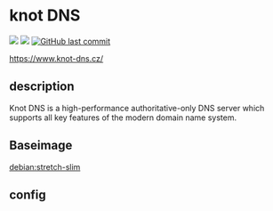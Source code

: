 # knot DNS

[![](https://images.microbadger.com/badges/image/kometchtech/knot.svg)](https://microbadger.com/images/kometchtech/knot "Get your own image badge on microbadger.com")
[![](https://images.microbadger.com/badges/version/kometchtech/knot.svg)](https://microbadger.com/images/kometchtech/knot "Get your own version badge on microbadger.com")
[![GitHub last commit](https://img.shields.io/github/last-commit/google/skia.svg)](https://github.com/kometchtech/docker-build/commits/master/knot-dns)

<https://www.knot-dns.cz/>

## description

Knot DNS is a high-performance authoritative-only DNS server which supports all key features of the modern domain name system.

## Baseimage

[debian:stretch-slim](https://hub.docker.com/_/debian/)

## config
